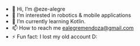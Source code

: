 - 👋 Hi, I’m @eze-alegre
- 👀 I’m interested in robotics & mobile applications
- 🌱 I’m currently learning Kotlin. 
- 📫 How to reach me ealegremendoza@gmail.com
- ⚡ Fun fact: I lost my old account D:

<!---
eze-alegre/eze-alegre is a ✨ special ✨ repository because its `README.md` (this file) appears on your GitHub profile.
You can click the Preview link to take a look at your changes.
--->
